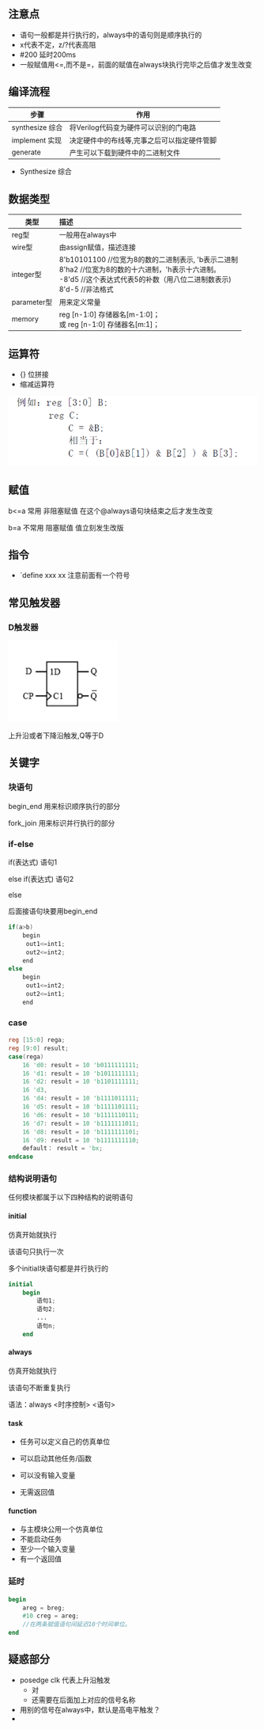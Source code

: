 ## 注意点

* 语句一般都是并行执行的，always中的语句则是顺序执行的
* x代表不定，z/?代表高阻
* #200 延时200ms
* 一般赋值用<=,而不是=，前面的赋值在always块执行完毕之后值才发生改变

## 编译流程

| 步骤            | 作用                                        |
| --------------- | ------------------------------------------- |
| synthesize 综合 | 将Verilog代码变为硬件可以识别的门电路       |
| implement 实现  | 决定硬件中的布线等,完事之后可以指定硬件管脚 |
| generate        | 产生可以下载到硬件中的二进制文件            |



* Synthesize 综合

## 数据类型

| 类型        | 描述                                                         |
| ----------- | :----------------------------------------------------------- |
| reg型       | 一般用在always中                                             |
| wire型      | 由assign赋值，描述连接                                       |
| integer型   | 8'b10101100 //位宽为8的数的二进制表示, 'b表示二进制<br/>8'ha2 //位宽为8的数的十六进制，'h表示十六进制。<br/>-8'd5 //这个表达式代表5的补数（用八位二进制数表示)<br/>8'd-5 //非法格式 |
| parameter型 | 用来定义常量                                                 |
| memory      | reg [n-1:0] 存储器名[m-1:0]；<br/>或 reg [n-1:0] 存储器名[m:1]； |

## 运算符

* {} 位拼接
* 缩减运算符

![image-20211129091556073](Verilog.assets/image-20211129091556073.png)

## 赋值

b<=a 常用 非阻塞赋值 在这个@always语句块结束之后才发生改变

b=a 不常用 阻塞赋值  值立刻发生改版

## 指令

* `define xxx  xx  注意前面有一个符号



## 常见触发器	

### D触发器

![image-20211130155954147](Verilog.assets/image-20211130155954147.png)

上升沿或者下降沿触发,Q等于D

## 关键字

### 块语句

begin_end 用来标识顺序执行的部分

fork_join 用来标识并行执行的部分

### if-else

if(表达式) 语句1

else if(表达式) 语句2

else

后面接语句块要用begin_end

```kotlin
if(a>b) 
    begin 
     out1<=int1; 
     out2<=int2; 
    end 
else 
    begin 
     out1<=int2; 
     out2<=int1; 
    end
```

### case

```verilog
reg [15:0] rega; 
reg [9:0] result;
case(rega)
    16 'd0: result = 10 'b0111111111; 
    16 'd1: result = 10 'b1011111111; 
    16 'd2: result = 10 'b1101111111; 
    16 'd3,  
    16 'd4: result = 10 'b1111011111; 
    16 'd5: result = 10 'b1111101111; 
    16 'd6: result = 10 'b1111110111; 
    16 'd7: result = 10 'b1111111011; 
    16 'd8: result = 10 'b1111111101; 
    16 'd9: result = 10 'b1111111110; 
    default： result = 'bx; 
endcase
```

### 结构说明语句

任何模块都属于以下四种结构的说明语句

#### initial

仿真开始就执行

该语句只执行一次

多个initial块语句都是并行执行的

```verilog
initial
    begin
        语句1;
        语句2;
        ...
        语句n;
    end
```



#### always

仿真开始就执行

该语句不断重复执行

语法：always <时序控制>  <语句>



#### task

* 任务可以定义自己的仿真单位

* 可以启动其他任务/函数

* 可以没有输入变量

* 无需返回值

#### function

* 与主模块公用一个仿真单位
* 不能启动任务
* 至少一个输入变量
* 有一个返回值





### 延时

```verilog
begin 
    areg = breg; 
    #10 creg = areg; 
    //在两条赋值语句间延迟10个时间单位。 
end
```



## 疑惑部分

* posedge clk 代表上升沿触发
  * 对
  * 还需要在后面加上对应的信号名称
* 用别的信号在always中，默认是高电平触发？
* 